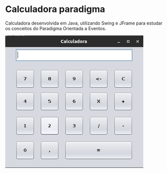 # Calculadora paradigma

Calculadora desenvolvida em Java, utilizando Swing e JFrame para estudar os conceitos do Paradigma Orientada a Eventos.

![Calculadora](images/calculadora.png)
